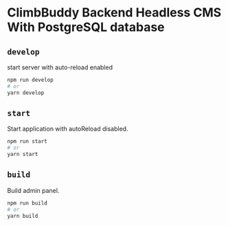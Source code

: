 # ClimbBuddy Backend Headless CMS With PostgreSQL database

## `develop`

start server with auto-reload enabled

```bash
npm run develop
# or
yarn develop
```

## `start`

Start application with autoReload disabled.

```bash
npm run start
# or
yarn start
```

## `build`

Build admin panel.

```bash
npm run build
# or
yarn build
```